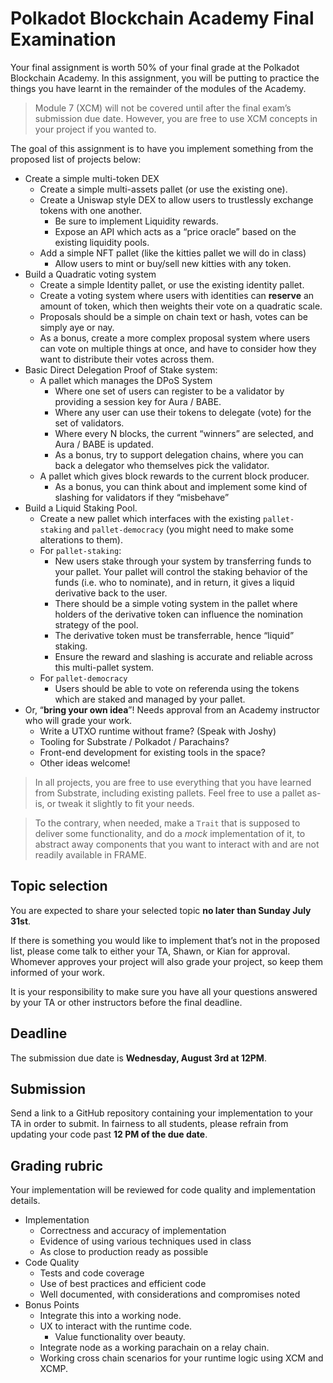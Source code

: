# Polkadot Blockchain Academy Final Examination

Your final assignment is worth 50% of your final grade at the Polkadot Blockchain Academy. In this assignment, you will be putting to practice the things you have learnt in the remainder of the modules of the Academy.

> Module 7 (XCM) will not be covered until after the final exam’s submission due date. However, you are free to use XCM concepts in your project if you wanted to.

The goal of this assignment is to have you implement something from the proposed list of projects below:

- Create a simple multi-token DEX
    - Create a simple multi-assets pallet (or use the existing one).
    - Create a Uniswap style DEX to allow users to trustlessly exchange tokens with one another.
        - Be sure to implement Liquidity rewards.
        - Expose an API which acts as a “price oracle” based on the existing liquidity pools.
    - Add a simple NFT pallet (like the kitties pallet we will do in class)
        - Allow users to mint or buy/sell new kitties with any token.
- Build a Quadratic voting system
    - Create a simple Identity pallet, or use the existing identity pallet.
    - Create a voting system where users with identities can **reserve** an amount of token, which then weights their vote on a quadratic scale.
    - Proposals should be a simple on chain text or hash, votes can be simply aye or nay.
    - As a bonus, create a more complex proposal system where users can vote on multiple things at once, and have to consider how they want to distribute their votes across them.
- Basic Direct Delegation Proof of Stake system:
    - A pallet which manages the DPoS System
        - Where one set of users can register to be a validator by providing a session key for Aura / BABE.
        - Where any user can use their tokens to delegate (vote) for the set of validators.
        - Where every N blocks, the current “winners” are selected, and Aura / BABE is updated.
        - As a bonus, try to support delegation chains, where you can back a delegator who themselves pick the validator.
    - A pallet which gives block rewards to the current block producer.
        - As a bonus, you can think about and implement some kind of slashing for validators if they “misbehave”
- Build a Liquid Staking Pool.
    - Create a new pallet which interfaces with the existing `pallet-staking` and `pallet-democracy` (you might need to make some alterations to them).
    - For `pallet-staking`:
        - New users stake through your system by transferring funds to your pallet. Your pallet will control the staking behavior of the funds (i.e. who to nominate), and in return, it gives a liquid derivative back to the user.
        - There should be a simple voting system in the pallet where holders of the derivative token can influence the nomination strategy of the pool.
        - The derivative token must be transferrable, hence “liquid” staking.
        - Ensure the reward and slashing is accurate and reliable across this multi-pallet system.
    - For `pallet-democracy`
        - Users should be able to vote on referenda using the tokens which are staked and managed by your pallet.
- Or, “**bring your own idea**”! Needs approval from an Academy instructor who will grade your work.
    - Write a UTXO runtime without frame? (Speak with Joshy)
    - Tooling for Substrate / Polkadot / Parachains?
    - Front-end development for existing tools in the space?
    - Other ideas welcome!

> In all projects, you are free to use everything that you have learned from Substrate, including existing pallets. Feel free to use a pallet as-is, or tweak it slightly to fit your needs.

> To the contrary, when needed, make a `Trait` that is supposed to deliver some functionality, and do a *mock* implementation of it, to abstract away components that you want to interact with and are not readily available in FRAME.

## Topic selection

You are expected to share your selected topic **no later than Sunday July 31st**.

If there is something you would like to implement that’s not in the proposed list, please come talk to either your TA, Shawn, or Kian for approval. Whomever approves your project will also grade your project, so keep them informed of your work.

It is your responsibility to make sure you have all your questions answered by your TA or other instructors before the final deadline.

## Deadline

The submission due date is **Wednesday, August 3rd at 12PM**.

## Submission

Send a link to a GitHub repository containing your implementation to your TA in order to submit. In fairness to all students, please refrain from updating your code past **12 PM of the due date**.

## Grading rubric

Your implementation will be reviewed for code quality and implementation details.

- Implementation
    - Correctness and accuracy of implementation
    - Evidence of using various techniques used in class
    - As close to production ready as possible
- Code Quality
    - Tests and code coverage
    - Use of best practices and efficient code
    - Well documented, with considerations and compromises noted
- Bonus Points
    - Integrate this into a working node.
    - UX to interact with the runtime code.
        - Value functionality over beauty.
    - Integrate node as a working parachain on a relay chain.
    - Working cross chain scenarios for your runtime logic using XCM and XCMP.